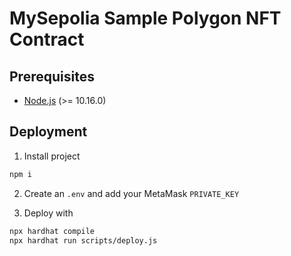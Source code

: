 # MySepolia Sample Polygon NFT Contract

## Prerequisites

- [Node.js](https://nodejs.org/en/) (>= 10.16.0)

## Deployment

1. Install project

```bash
npm i
```

2. Create an `.env` and add your MetaMask `PRIVATE_KEY`

3. Deploy with

```bash
npx hardhat compile
npx hardhat run scripts/deploy.js
```
